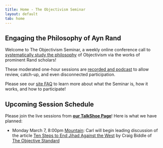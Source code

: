 ```yaml
---
title: Home - The Objectivism Seminar
layout: default
tab: home
---
```


Engaging the Philosophy of Ayn Rand
-----------------------------------
Welcome to The Objectivism Seminar, a weekly online conference call to
[systematically study the philosophy](/about "About the Objectivism Seminar")
of Objectivism via the works of prominent Rand scholars!

These moderated one-hour sessions are [recorded and podcast](/archives "Session Recording Archives")
to allow review, catch-up, and even disconnected participation.

Please see our [site FAQ](/faq "Frequently Asked Questions")
to learn more about what the Seminar is, how it works, and how to participate!

Upcoming Session Schedule
-------------------------
Please join the live sessions from
[**our TalkShoe Page**](http://www.talkshoe.com/talkshoe/web/talkCast.jsp?masterId=15215&amp;cmd=tc "The Objectivism Seminar at TalkShoe.com")!
Here is what we have planned:

* Monday March 7, 8:00pm
  [Mountain](http://wwp.greenwichmeantime.com/time-zone/usa/mountain-time/ "mountain time"):
  Carl will
  begin leading discussion of
  the article [Ten Steps to End Jihad Against the West](https://www.theobjectivestandard.com/2015/11/ten-steps-to-end-jihad-against-the-west/)
  by Craig Biddle of [The Objective Standard](https://www.theobjectivestandard.com)

